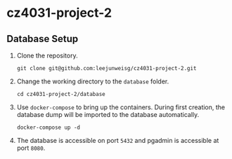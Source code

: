# cz4031-project-2

## Database Setup
1. Clone the repository.
    ```
    git clone git@github.com:leejunweisg/cz4031-project-2.git
    ```

2. Change the working directory to the `database` folder.
    ```
    cd cz4031-project-2/database
    ```

3. Use `docker-compose` to bring up the containers. During first creation, the database dump will be imported to the database automatically.
    ```
    docker-compose up -d
    ```

4. The database is accessible on port `5432` and pgadmin is accessible at port `8080`.